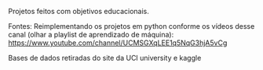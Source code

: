 Projetos feitos com objetivos educacionais.

Fontes:
Reimplementando os projetos em python conforme os vídeos desse canal (olhar a playlist de aprendizado de máquina):
https://www.youtube.com/channel/UCMSGXqLEE1q5NqG3hjA5vCg


Bases de dados retiradas do site da UCI university e kaggle
